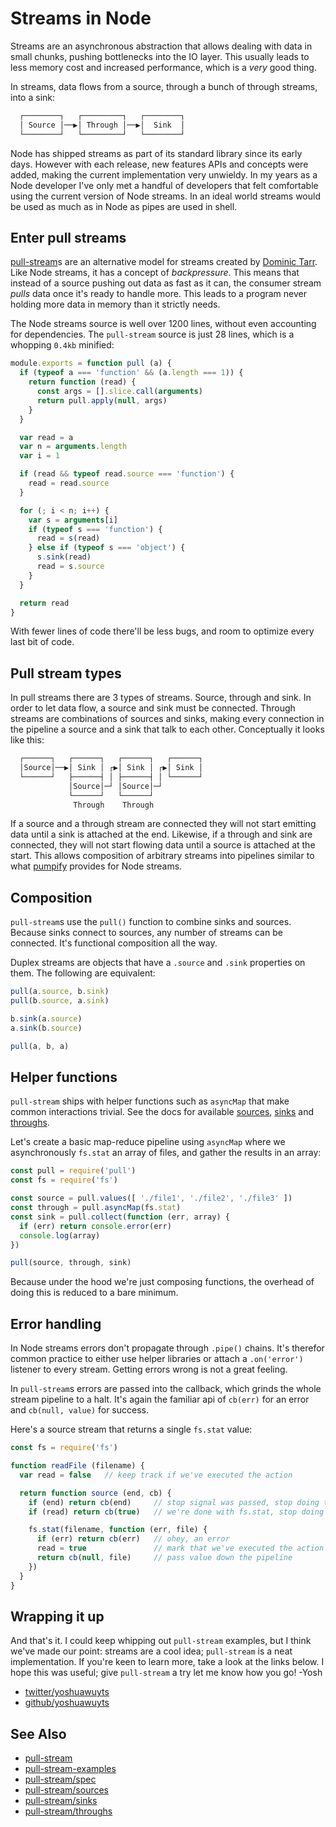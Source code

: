 # Streams in Node
Streams are an asynchronous abstraction that allows dealing with data in
small chunks, pushing bottlenecks into the IO layer. This usually leads to less
memory cost and increased performance, which is a _very_ good thing.

In streams, data flows from a source, through a bunch of through streams, into
a sink:
```txt
  ┌────────┐   ┌─────────┐   ┌────────┐
  │ Source │──▶│ Through │──▶│  Sink  │
  └────────┘   └─────────┘   └────────┘
```

Node has shipped streams as part of its standard library since its early days.
However with each release, new features APIs and concepts were added, making
the current implementation very unwieldy. In my years as a Node developer I've
only met a handful of developers that felt comfortable using the current
version of Node streams. In an ideal world streams would be used as much as in
Node as pipes are used in shell.

## Enter pull streams
[pull-stream](https://github.com/dominictarr/pull-stream)s are an alternative
model for streams created by [Dominic Tarr](https://github.com/dominictarr).
Like Node streams, it has a concept of _backpressure_. This means that instead
of a source pushing out data as fast as it can, the consumer stream _pulls_
data once it's ready to handle more. This leads to a program never holding more
data in memory than it strictly needs.

The Node streams source is well over 1200 lines, without even accounting for
dependencies. The `pull-stream` source is just 28 lines, which is a whopping
`0.4kb` minified:
```js
module.exports = function pull (a) {
  if (typeof a === 'function' && (a.length === 1)) {
    return function (read) {
      const args = [].slice.call(arguments)
      return pull.apply(null, args)
    }
  }

  var read = a
  var n = arguments.length
  var i = 1

  if (read && typeof read.source === 'function') {
    read = read.source
  }

  for (; i < n; i++) {
    var s = arguments[i]
    if (typeof s === 'function') {
      read = s(read)
    } else if (typeof s === 'object') {
      s.sink(read)
      read = s.source
    }
  }

  return read
}
```
With fewer lines of code there'll be less bugs, and room to optimize every last
bit of code.

## Pull stream types
In pull streams there are 3 types of streams. Source, through and sink. In
order to let data flow, a source and sink must be connected. Through streams
are combinations of sources and sinks, making every connection in the pipeline
a source and a sink that talk to each other. Conceptually it looks like this:
```txt
  ┌──────┐   ┌──────┐   ┌──────┐   ┌──────┐
  │Source│──▶│ Sink │ ┌▶│ Sink │ ┌▶│ Sink │
  └──────┘   ├──────┤ │ ├──────┤ │ └──────┘
             │Source│─┘ │Source│─┘
             └──────┘   └──────┘
              Through    Through
```

If a source and a through stream are connected they will not start emitting
data until a sink is attached at the end. Likewise, if a through and sink are
connected, they will not start flowing data until a source is attached at the
start. This allows composition of arbitrary streams into pipelines similar to
what [pumpify](https://github.com/mafintosh/pumpify) provides for Node streams.

## Composition
`pull-stream`s use the `pull()` function to combine sinks and sources. Because
sinks connect to sources, any number of streams can be connected. It's
functional composition all the way.

Duplex streams are objects that have a `.source` and `.sink` properties on
them. The following are equivalent:

```js
pull(a.source, b.sink)
pull(b.source, a.sink)
```
```js
b.sink(a.source)
a.sink(b.source)
```
```js
pull(a, b, a)
```

## Helper functions
`pull-stream` ships with helper functions such as `asyncMap` that make common
interactions trivial. See the docs for available
[sources](https://github.com/dominictarr/pull-stream/blob/master/docs/sources.md),
[sinks](https://github.com/dominictarr/pull-stream/blob/master/docs/sinks.md)
and
[throughs](https://github.com/dominictarr/pull-stream/blob/master/docs/throughs.md).

Let's create a basic map-reduce pipeline using `asyncMap` where we
asynchronously `fs.stat` an array of files, and gather the results in an array:
```js
const pull = require('pull')
const fs = require('fs')

const source = pull.values([ './file1', './file2', './file3' ])
const through = pull.asyncMap(fs.stat)
const sink = pull.collect(function (err, array) {
  if (err) return console.error(err)
  console.log(array)
})

pull(source, through, sink)
```
Because under the hood we're just composing functions, the overhead of doing
this is reduced to a bare minimum.

## Error handling
In Node streams errors don't propagate through `.pipe()` chains. It's therefor
common practice to either use helper libraries or attach a `.on('error')`
listener to every stream. Getting errors wrong is not a great feeling.

In `pull-stream`s errors are passed into the callback, which grinds the whole
stream pipeline to a halt. It's again the familiar api of `cb(err)` for an
error and `cb(null, value)` for success.

Here's a source stream that returns a single `fs.stat` value:
```js
const fs = require('fs')

function readFile (filename) {
  var read = false   // keep track if we've executed the action

  return function source (end, cb) {
    if (end) return cb(end)     // stop signal was passed, stop doing things
    if (read) return cb(true)   // we're done with fs.stat, stop doing things

    fs.stat(filename, function (err, file) {
      if (err) return cb(err)   // ohey, an error
      read = true               // mark that we've executed the action
      return cb(null, file)     // pass value down the pipeline
    })
  }
}
```

## Wrapping it up
And that's it. I could keep whipping out `pull-stream` examples, but I think
we've made our point: streams are a cool idea; `pull-stream` is a neat
implementation. If you're keen to learn more, take a look at the links below.
I hope this was useful; give `pull-stream` a try let me know how you go! -Yosh

- [twitter/yoshuawuyts](https://twitter.com/yoshuawuyts)
- [github/yoshuawuyts](https://github.com/yoshuawuyts)

## See Also
- [pull-stream](https://github.com/dominictarr/pull-stream)
- [pull-stream-examples](https://github.com/dominictarr/pull-stream-examples)
- [pull-stream/spec](https://github.com/dominictarr/pull-stream/blob/master/spec.md)
- [pull-stream/sources](https://github.com/dominictarr/pull-stream/blob/master/docs/sources.md)
- [pull-stream/sinks](https://github.com/dominictarr/pull-stream/blob/master/docs/sinks.md)
- [pull-stream/throughs](https://github.com/dominictarr/pull-stream/blob/master/docs/throughs.md)
